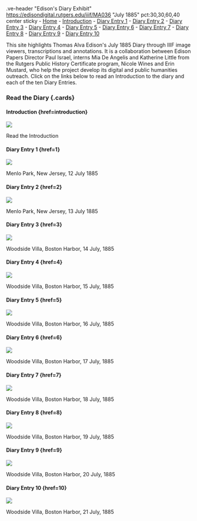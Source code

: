 .ve-header "Edison's Diary Exhibit" https://edisondigital.rutgers.edu/iiif/MA036 "July 1885" pct:30,30,60,40 center sticky
    - [Home](/)
    - [Introduction](/introduction)
    - [Diary Entry 1](/1)
    - [Diary Entry 2](/2)
    - [Diary Entry 3](/3)
    - [Diary Entry 4](/4)
    - [Diary Entry 5](/5)
    - [Diary Entry 6](/6)
    - [Diary Entry 7](/7)
    - [Diary Entry 8](/8)
    - [Diary Entry 9](/9)
    - [Diary Entry 10](/10)
    
This site highlights Thomas Alva Edison's July 1885 Diary through IIIF image viewers, transcriptions and annotations. It is a collaboration between Edison Papers Director Paul Israel, interns Mia De Angelis and Katherine Little from the Rutgers Public History Certificate program, Nicole Wines and Erin Mustard, who help the project develop its digital and public humanities outreach. Click on the links below to read an Introduction to the diary and each of the ten Diary Entries.

### Read the Diary {.cards}

#### Introduction {href=introduction}

![](https://raw.githubusercontent.com/edisonpapers/media/main/ThomasAlvaEdison1884/Thomas_Alva_Edison_1884.jpg)

Read the Introduction 

#### Diary Entry 1 {href=1}

![](https://raw.githubusercontent.com/edisonpapers/media/main/diary/Diary_Entry_01.png)

Menlo Park, New Jersey, 12 July 1885

#### Diary Entry 2 {href=2}

![](https://raw.githubusercontent.com/edisonpapers/media/main/diary/Diary_Entry_02.png)

Menlo Park, New Jersey, 13 July 1885

#### Diary Entry 3 {href=3}

![](https://raw.githubusercontent.com/edisonpapers/media/main/diary/Diary_Entry_03.png)

Woodside Villa, Boston Harbor, 14 July, 1885

#### Diary Entry 4 {href=4}

![](https://raw.githubusercontent.com/edisonpapers/media/main/diary/Diary_Entry_04.png)

Woodside Villa, Boston Harbor, 15 July, 1885

#### Diary Entry 5 {href=5}

![](https://raw.githubusercontent.com/edisonpapers/media/main/diary/Diary_Entry_05.png)

Woodside Villa, Boston Harbor, 16 July, 1885

#### Diary Entry 6 {href=6}

![](https://raw.githubusercontent.com/edisonpapers/media/main/diary/Diary_Entry_06.png)

Woodside Villa, Boston Harbor, 17 July, 1885

#### Diary Entry 7 {href=7}

![](https://raw.githubusercontent.com/edisonpapers/media/main/diary/Diary_Entry_07.png)

Woodside Villa, Boston Harbor, 18 July, 1885

#### Diary Entry 8 {href=8}

![](https://raw.githubusercontent.com/edisonpapers/media/main/diary/Diary_Entry_08.png)

Woodside Villa, Boston Harbor, 19 July, 1885

#### Diary Entry 9 {href=9}

![](https://raw.githubusercontent.com/edisonpapers/media/main/diary/Diary_Entry_09.png)

Woodside Villa, Boston Harbor, 20 July, 1885

#### Diary Entry 10 {href=10}

![](https://raw.githubusercontent.com/edisonpapers/media/main/diary/Diary_Entry_10.png)

Woodside Villa, Boston Harbor, 21 July, 1885
